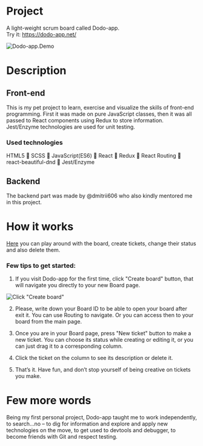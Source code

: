 # Project
A light-weight scrum board called Dodo-app.<br>
Try it: https://dodo-app.net/

![Dodo-app.Demo](https://i.ibb.co/mhZH3rB/Frame-1board.png)
# Description
## Front-end
This is my pet project to learn, exercise and visualize the skills of front-end programming. First it was made on pure JavaScript classes, then it was all passed to React components using Redux to store information. Jest/Enzyme technologies are used for unit testing. 
### Used technologies
HTML5 🔸 SCSS 🔸 JavaScript(ES6) 🔸 React 🔸 Redux 🔸 React Routing 🔸 react-beautiful-dnd 🔸 Jest/Enzyme
## Backend
The backend part was made by @dmitrii606 who also kindly mentored me in this project. 
# How it works
[Here]( https://dodo-app.net/) you can play around with the board, create tickets, change their status and also delete them.
### Few tips to get started:
1.	If you visit Dodo-app for the first time, click "Create board" button, that will navigate you directly to your new Board page.

![Click "Create board"](https://i.ibb.co/xHCDwFN/Frame-1main-S.png)

2.	Please, write down your Board ID to be able to open your board after exit it. You can use Routing to navigate. Or you can access then to your board from the main page.

3.	Once you are in your Board page, press "New ticket" button to make a new ticket. You can choose its status while creating or editing it, or you can just drag it to a corresponding column. 
4.	Click the ticket on the column to see its description or delete it. 
5.	That’s it. Have fun, and don’t stop yourself of being creative on tickets you make.
# Few more words
Being my first personal project, Dodo-app taught me to work independently, to search…no – to dig for information and explore and apply new technologies on the move, to get used to devtools and debugger, to become friends with Git and respect testing. 
